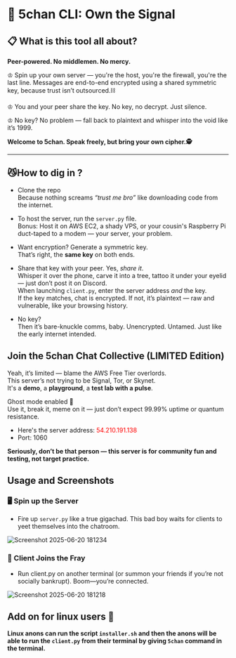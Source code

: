 # 🌸 5chan CLI: Own the Signal

## 📋 What is this tool all about?
<strong>Peer-powered. No middlemen. No mercy.</strong>

♔ Spin up your own server — you're the host, you're the firewall, you're the last line.
Messages are end-to-end encrypted using a shared symmetric key, because trust isn’t outsourced.⛓

♔ You and your peer share the key. No key, no decrypt. Just silence.

♔ No key? No problem — fall back to plaintext and whisper into the void like it’s 1999.

<strong>Welcome to 5chan. Speak freely, but bring your own cipher.🕵️</strong>

<hr>

## 😼How to dig in ?
- Clone the repo  
  Because nothing screams *“trust me bro”* like downloading code from the internet.

- To host the server, run the `server.py` file.  
  Bonus: Host it on AWS EC2, a shady VPS, or your cousin's Raspberry Pi duct-taped to a modem — your server, your problem.

- Want encryption? Generate a symmetric key.  
  That’s right, the **same key** on both ends.

- Share that key with your peer. Yes, *share it*.  
  Whisper it over the phone, carve it into a tree, tattoo it under your eyelid — just don’t post it on Discord.  
  When launching `client.py`, enter the server address *and* the key.  
  If the key matches, chat is encrypted. If not, it’s plaintext — raw and vulnerable, like your browsing history.

- No key?  
  Then it’s bare-knuckle comms, baby. Unencrypted. Untamed. Just like the early internet intended.


## Join the 5chan Chat Collective (LIMITED Edition)

Yeah, it’s limited — blame the AWS Free Tier overlords.  
This server’s not trying to be Signal, Tor, or Skynet.  
It's a **demo**, a **playground**, a **test lab with a pulse**.

Ghost mode enabled 👻  
Use it, break it, meme on it — just don’t expect 99.99% uptime or quantum resistance.

- Here's the server address: <span style="color:red">54.210.191.138</span>  
- Port: 1060  

<strong>Seriously, don’t be that person — this server is for community fun and testing, not target practice.</strong>

## Usage and Screenshots

### 🖥️ Spin up the Server
  
- Fire up ```server.py``` like a true gigachad. This bad boy waits for clients to yeet themselves into the chatroom.

  
![Screenshot 2025-06-20 181234](https://github.com/user-attachments/assets/8c48b1fe-8e6c-4fac-8721-e90027cadc67)

### 👥 Client Joins the Fray

- Run client.py on another terminal (or summon your friends if you’re not socially bankrupt). Boom—you’re connected.

![Screenshot 2025-06-20 181218](https://github.com/user-attachments/assets/0c822e3d-f698-4e57-91b6-df6777521c55)

## Add on for linux users 🥷

<strong>Linux anons can run the script ```installer.sh``` and then the anons will be able to run the ```client.py``` from their terminal by giving ```5chan``` command in the terminal.</strong>